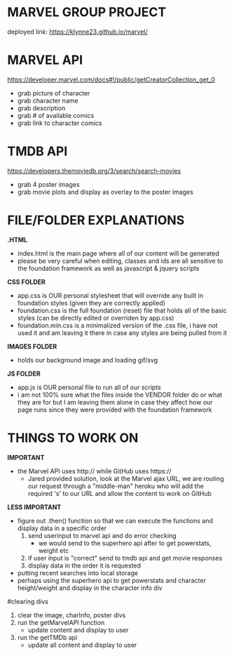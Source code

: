 # MARVEL GROUP PROJECT 

deployed link: https://klynne23.github.io/marvel/

# MARVEL API
https://developer.marvel.com/docs#!/public/getCreatorCollection_get_0
* grab picture of character
* grab character name
* grab description
* grab # of available comics
* grab link to character comics

# TMDB API
https://developers.themoviedb.org/3/search/search-movies
* grab 4 poster images
* grab movie plots and display as overlay to the poster images

# FILE/FOLDER EXPLANATIONS

**.HTML**
* index.html is the main page where all of our content will be generated
* please be very careful when editing, classes and ids are all sensitive to the foundation framework as well as javascript & jquery scripts

**CSS FOLDER**
* app.css is OUR personal stylesheet that will override any built in foundation styles (given they are correctly applied)
* foundation.css is the full foundation (reset) file that holds all of the basic styles (can be directly edited or overriden by app.css)
* foundation.min.css is a minimalized version of the .css file, i have not used it and am leaving it there in case any styles are being pulled from it

**IMAGES FOLDER**
* holds our background image and loading gif/svg

**JS FOLDER**
* app.js is OUR personal file to run all of our scripts
* i am not 100% sure what the files inside the VENDOR folder do or what they are for but I am leaving them alone in case they affect how our page runs since they were provided with the foundation framework

# THINGS TO WORK ON
**IMPORTANT**
* the Marvel API uses http:// while GitHub uses https:// 
    * Jared provided solution, look at the Marvel ajax URL, we are routing our request through a "middle-man" heroku who will add the required 's' to our URL and allow the content to work on GitHub
    
**LESS IMPORTANT**   
* figure out .then() function so that we can execute the functions and display data in a specific order
    1. send userinput to marvel api and do error checking
        * we would send to the superhero api after to get powerstats, weight etc
    2. if user input is "correct" send to tmdb api and get movie responses
    3. display data in the order it is requested
* putting recent searches into local storage
* perhaps using the superhero api to get powerstats and character height/weight and display in the character info div

#clearing divs
1. clear the image, charInfo, poster divs
2. run the getMarvelAPI function
    - update content and display to user
3. run the getTMDb api
    - update all content and display to user
